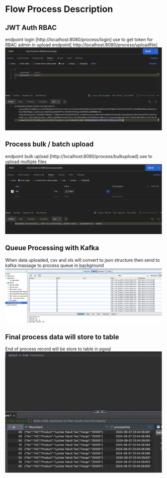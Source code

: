 # Flow Process Description
## JWT Auth RBAC
endpoint login [http://localhost:8080/process/login] use to get token for RBAC admin in upload endpoint[ http://localhost:8080/process/uploadfile]
![Alt text](auth_login.png)


## Process bulk / batch upload
endpoint bulk upload [http://localhost:8080/process/bulkupload] use to upload multiple files
![Alt text](multiple_upload.png)


## Queue Processing with Kafka
When data uploaded, csv and xls will convert to json structure then send to kafka massage to process queue in background
![Alt text](queue_process.png)

## Final process data will store to table
End of process record will be store to table in pgsql
![Alt text](store_to_table.png)
